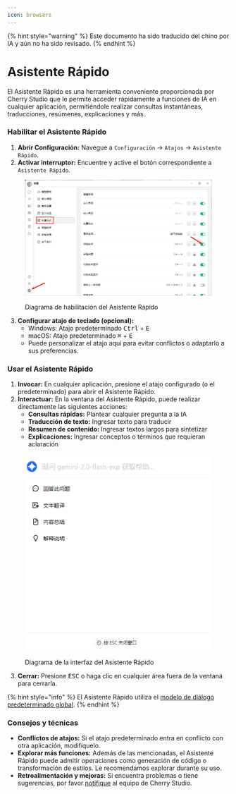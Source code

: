 ```yaml
---
icon: browsers
---
```


{% hint style="warning" %}
Este documento ha sido traducido del chino por IA y aún no ha sido revisado.
{% endhint %}

# Asistente Rápido

El Asistente Rápido es una herramienta conveniente proporcionada por Cherry Studio que le permite acceder rápidamente a funciones de IA en cualquier aplicación, permitiéndole realizar consultas instantáneas, traducciones, resúmenes, explicaciones y más.

### Habilitar el Asistente Rápido

1. **Abrir Configuración:** Navegue a `Configuración` -> `Atajos` -> `Asistente Rápido`.
2. **Activar interruptor:** Encuentre y active el botón correspondiente a `Asistente Rápido`.

<figure><img src="../../.gitbook/assets/快捷助手-0.png" alt=""><figcaption><p>Diagrama de habilitación del Asistente Rápido</p></figcaption></figure>

3. **Configurar atajo de teclado (opcional):**
   * Windows: Atajo predeterminado <kbd>Ctrl</kbd> + <kbd>E</kbd>
   * macOS: Atajo predeterminado <kbd>⌘</kbd> + <kbd>E</kbd>
   * Puede personalizar el atajo aquí para evitar conflictos o adaptarlo a sus preferencias.

### Usar el Asistente Rápido

1. **Invocar:** En cualquier aplicación, presione el atajo configurado (o el predeterminado) para abrir el Asistente Rápido.
2. **Interactuar:** En la ventana del Asistente Rápido, puede realizar directamente las siguientes acciones:
   * **Consultas rápidas:** Plantear cualquier pregunta a la IA
   * **Traducción de texto:** Ingresar texto para traducir
   * **Resumen de contenido:** Ingresar textos largos para sintetizar
   * **Explicaciones:** Ingresar conceptos o términos que requieran aclaración

<figure><img src="../../.gitbook/assets/快捷助手-1.png" alt=""><figcaption><p>Diagrama de la interfaz del Asistente Rápido</p></figcaption></figure>

3. **Cerrar:** Presione <kbd>ESC</kbd> o haga clic en cualquier área fuera de la ventana para cerrarla.

{% hint style="info" %}
El Asistente Rápido utiliza el [modelo de diálogo predeterminado global](settings/default-models.md#mo-ren-zhu-shou-mo-xing).
{% endhint %}

### Consejos y técnicas

* **Conflictos de atajos:** Si el atajo predeterminado entra en conflicto con otra aplicación, modifíquelo.
* **Explorar más funciones:** Además de las mencionadas, el Asistente Rápido puede admitir operaciones como generación de código o transformación de estilos. Le recomendamos explorar durante su uso.
* **Retroalimentación y mejoras:** Si encuentra problemas o tiene sugerencias, por favor [notifique](../../../question-contact/suggestions.md) al equipo de Cherry Studio.